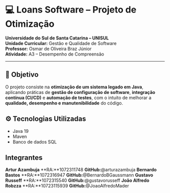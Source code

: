# 💻 Loans Software – Projeto de Otimização

**Universidade do Sul de Santa Catarina – UNISUL**  
**Unidade Curricular:** Gestão e Qualidade de Software  
**Professor:** Osmar de Oliveira Braz Júnior  
**Atividade:** A3 – Desempenho de Compreensão  

---

## 🎯 Objetivo

O projeto consiste na **otimização de um sistema legado em Java**, aplicando práticas de **gestão de configuração de software**, **integração contínua (CI/CD)** e **automação de testes**, com o intuito de melhorar a **qualidade, desempenho e manutenibilidade** do código.

## ⚙️ Tecnologias Utilizadas

- Java 19  
- Maven  
- Banco de dados SQL

## Integrantes

**Artur Azambuja** **RA:**1072311748 **GitHub:**@arturazambuja
**Bernardo Bastos** **RA:**1072316947 **GitHub:**@BernardoBGaussmann
**Gustavo Russeff** **RA:**1072315540 **GitHub:**@gustavorusseff
**João Alfredo Robzza** **RA:**10723115939 **GitHub:**@JoaoAlfredoMader
